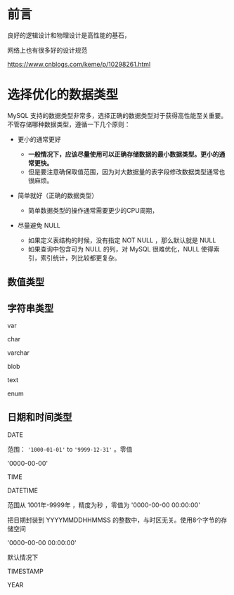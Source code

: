 # 前言



良好的逻辑设计和物理设计是高性能的基石，



网络上也有很多好的设计规范

https://www.cnblogs.com/keme/p/10298261.html





# 选择优化的数据类型



MySQL 支持的数据类型非常多，选择正确的数据类型对于获得高性能至关重要。不管存储哪种数据类型，遵循一下几个原则：

- 更小的通常更好
  - **一般情况下，应该尽量使用可以正确存储数据的最小数据类型。更小的通常更快。**
  - 但是要注意确保取值范围，因为对大数据量的表字段修改数据类型通常也很麻烦。

- 简单就好（正确的数据类型）
  - 简单数据类型的操作通常需要更少的CPU周期，
- 尽量避免 NULL
  - 如果定义表结构的时候，没有指定 NOT NULL ，那么默认就是 NULL
  - 如果查询中包含可为 NULL 的列，对 MySQL 很难优化，NULL 使得索引，索引统计，列比较都更复杂。



## 数值类型







## 字符串类型





var 

char

varchar



blob 



text 



enum



## 日期和时间类型



DATE

范围： `'1000-01-01'` to `'9999-12-31'` 。零值 

'0000-00-00'

TIME





DATETIME   

范围从 1001年-9999年 ，精度为秒 ，零值为 '0000-00-00 00:00:00'

把日期封装到 YYYYMMDDHHMMSS 的整数中，与时区无关。使用8个字节的存储空间

'0000-00-00 00:00:00'

默认情况下



TIMESTAMP



YEAR